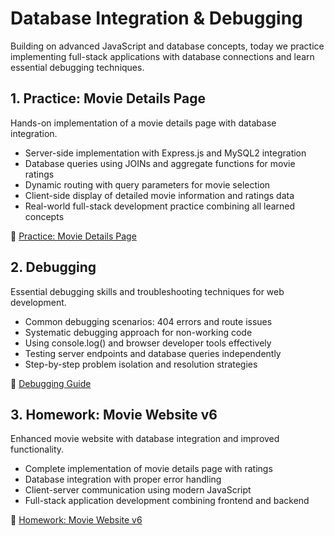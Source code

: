 # Database Integration & Debugging

Building on advanced JavaScript and database concepts, today we practice implementing full-stack applications with database connections and learn essential debugging techniques.

## 1. Practice: Movie Details Page

Hands-on implementation of a movie details page with database integration.

-   Server-side implementation with Express.js and MySQL2 integration
-   Database queries using JOINs and aggregate functions for movie ratings
-   Dynamic routing with query parameters for movie selection
-   Client-side display of detailed movie information and ratings data
-   Real-world full-stack development practice combining all learned concepts

📖 [Practice: Movie Details Page](01-practice.md)

## 2. Debugging

Essential debugging skills and troubleshooting techniques for web development.

-   Common debugging scenarios: 404 errors and route issues
-   Systematic debugging approach for non-working code
-   Using console.log() and browser developer tools effectively
-   Testing server endpoints and database queries independently
-   Step-by-step problem isolation and resolution strategies

📖 [Debugging Guide](02-debugging.md)

## 3. Homework: Movie Website v6

Enhanced movie website with database integration and improved functionality.

-   Complete implementation of movie details page with ratings
-   Database integration with proper error handling
-   Client-server communication using modern JavaScript
-   Full-stack application development combining frontend and backend

📖 [Homework: Movie Website v6](03-homework.md)